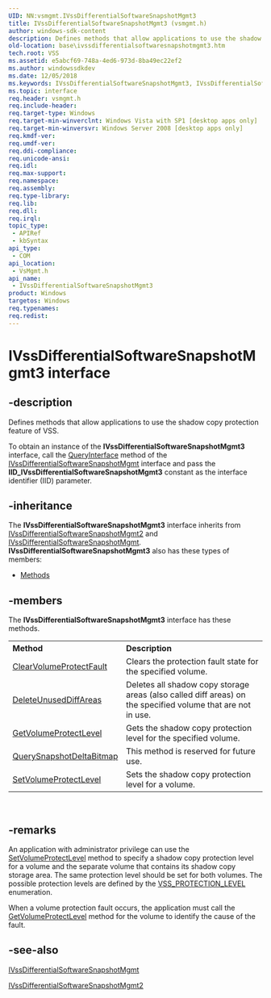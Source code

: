 ```yaml
---
UID: NN:vsmgmt.IVssDifferentialSoftwareSnapshotMgmt3
title: IVssDifferentialSoftwareSnapshotMgmt3 (vsmgmt.h)
author: windows-sdk-content
description: Defines methods that allow applications to use the shadow copy protection feature of VSS.
old-location: base\ivssdifferentialsoftwaresnapshotmgmt3.htm
tech.root: VSS
ms.assetid: e5abcf69-748a-4ed6-973d-8ba49ec22ef2
ms.author: windowssdkdev
ms.date: 12/05/2018
ms.keywords: IVssDifferentialSoftwareSnapshotMgmt3, IVssDifferentialSoftwareSnapshotMgmt3 interface, IVssDifferentialSoftwareSnapshotMgmt3 interface,described, base.ivssdifferentialsoftwaresnapshotmgmt3, vsmgmt/IVssDifferentialSoftwareSnapshotMgmt3
ms.topic: interface
req.header: vsmgmt.h
req.include-header: 
req.target-type: Windows
req.target-min-winverclnt: Windows Vista with SP1 [desktop apps only]
req.target-min-winversvr: Windows Server 2008 [desktop apps only]
req.kmdf-ver: 
req.umdf-ver: 
req.ddi-compliance: 
req.unicode-ansi: 
req.idl: 
req.max-support: 
req.namespace: 
req.assembly: 
req.type-library: 
req.lib: 
req.dll: 
req.irql: 
topic_type:
 - APIRef
 - kbSyntax
api_type:
 - COM
api_location:
 - VsMgmt.h
api_name:
 - IVssDifferentialSoftwareSnapshotMgmt3
product: Windows
targetos: Windows
req.typenames: 
req.redist: 
---
```


# IVssDifferentialSoftwareSnapshotMgmt3 interface


## -description


Defines methods that allow applications to use the shadow copy protection feature of VSS.

To obtain an instance of the <b>IVssDifferentialSoftwareSnapshotMgmt3</b> 
   interface, call the <a href="https://msdn.microsoft.com/en-us/library/ms682521(v=VS.85).aspx">QueryInterface</a> method of the 
   <a href="https://msdn.microsoft.com/d322981f-1916-4d38-9d05-bc3db2cd596d">IVssDifferentialSoftwareSnapshotMgmt</a> interface and pass 
   the <b>IID_IVssDifferentialSoftwareSnapshotMgmt3</b> constant as the interface identifier (IID) parameter.


## -inheritance

The <b xmlns:loc="http://microsoft.com/wdcml/l10n">IVssDifferentialSoftwareSnapshotMgmt3</b> interface inherits from <a href="https://msdn.microsoft.com/b11d53cb-5b08-4798-acca-45237fc3e170">IVssDifferentialSoftwareSnapshotMgmt2</a> and <a href="https://msdn.microsoft.com/d322981f-1916-4d38-9d05-bc3db2cd596d">IVssDifferentialSoftwareSnapshotMgmt</a>. <b>IVssDifferentialSoftwareSnapshotMgmt3</b> also has these types of members:
<ul>
<li><a href="https://docs.microsoft.com/">Methods</a></li>
</ul>

## -members

The <b>IVssDifferentialSoftwareSnapshotMgmt3</b> interface has these methods.
<table class="members" id="memberListMethods">
<tr>
<th align="left" width="37%">Method</th>
<th align="left" width="63%">Description</th>
</tr>
<tr data="declared;">
<td align="left" width="37%">
<a href="https://msdn.microsoft.com/07257d34-23b1-47bf-b613-f65f5d2a977e">ClearVolumeProtectFault</a>
</td>
<td align="left" width="63%">
Clears the protection fault state for the specified volume.

</td>
</tr>
<tr data="declared;">
<td align="left" width="37%">
<a href="https://msdn.microsoft.com/daa23f2c-8342-4387-800a-def5951896ee">DeleteUnusedDiffAreas</a>
</td>
<td align="left" width="63%">
Deletes all shadow copy storage areas (also called diff areas) on the specified  volume that are not in use.

</td>
</tr>
<tr data="declared;">
<td align="left" width="37%">
<a href="https://msdn.microsoft.com/a67bf9f1-135b-4881-acd1-6392f27d58e5">GetVolumeProtectLevel</a>
</td>
<td align="left" width="63%">
Gets the shadow copy protection level for the specified volume.

</td>
</tr>
<tr data="declared;">
<td align="left" width="37%">
<a href="https://msdn.microsoft.com/cfa4420f-dc11-48c1-b177-1c58a4515550">QuerySnapshotDeltaBitmap</a>
</td>
<td align="left" width="63%">
This method is reserved for future use.

</td>
</tr>
<tr data="declared;">
<td align="left" width="37%">
<a href="https://msdn.microsoft.com/3f8f3a0c-5076-4ce3-aa8b-5c66ac5fa47a">SetVolumeProtectLevel</a>
</td>
<td align="left" width="63%">
Sets the shadow copy protection level for a volume.

</td>
</tr>
</table> 


## -remarks



An application with administrator privilege can use the <a href="https://msdn.microsoft.com/3f8f3a0c-5076-4ce3-aa8b-5c66ac5fa47a">SetVolumeProtectLevel</a> method to specify a shadow copy protection level for a volume and the separate volume that contains its shadow copy storage area. The same protection level should be set for both volumes. The possible protection levels are defined by the <a href="https://msdn.microsoft.com/f4c036ac-13fb-47be-8ad8-32c65caf0a2a">VSS_PROTECTION_LEVEL</a> enumeration.

When a volume protection fault occurs, the application must call the <a href="https://msdn.microsoft.com/a67bf9f1-135b-4881-acd1-6392f27d58e5">GetVolumeProtectLevel</a> method for the volume to identify the cause of the fault.




## -see-also




<a href="https://msdn.microsoft.com/d322981f-1916-4d38-9d05-bc3db2cd596d">IVssDifferentialSoftwareSnapshotMgmt</a>



<a href="https://msdn.microsoft.com/b11d53cb-5b08-4798-acca-45237fc3e170">IVssDifferentialSoftwareSnapshotMgmt2</a>
 

 

